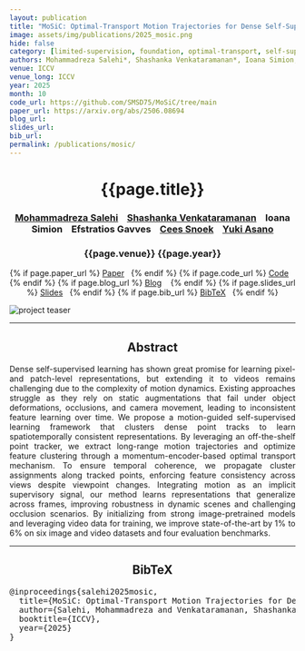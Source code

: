 ```yaml
---
layout: publication
title: "MoSiC: Optimal-Transport Motion Trajectories for Dense Self-Supervised Learning"
image: assets/img/publications/2025_mosic.png
hide: false
category: [limited-supervision, foundation, optimal-transport, self-supervised learning, learning from video, long-range tracking]
authors: Mohammadreza Salehi*, Shashanka Venkataramanan*, Ioana Simion, Efstratios Gavves, Cees G. M. Snoek, Yuki M Asano (* equal contribution)
venue: ICCV
venue_long: ICCV
year: 2025
month: 10
code_url: https://github.com/SMSD75/MoSiC/tree/main
paper_url: https://arxiv.org/abs/2506.08694
blog_url:
slides_url:
bib_url:
permalink: /publications/mosic/
---
```


<h1 align="center"> {{page.title}} </h1>
<!-- Simple call of authors -->
<!-- <h3 align="center"> {{page.authors}} </h3> -->
<!-- Alternatively you can add links to author pages -->
<h3 align="center"> <a href="https://scholar.google.com/citations?user=kpT3gcsAAAAJ&hl=en"> Mohammadreza Salehi</a>  &nbsp;&nbsp; <a href="https://shashankvkt.github.io/">Shashanka Venkataramanan</a>  &nbsp;&nbsp; <a>Ioana Simion</a> &nbsp;&nbsp; <a hred="https://www.egavves.com/">Efstratios Gavves</a> &nbsp;&nbsp; <a href="https://www.ceessnoek.info/">Cees Snoek</a> &nbsp;&nbsp; <a href="https://yukimasano.github.io/">Yuki Asano</a></h3>


<h3 align="center"> {{page.venue}} {{page.year}} </h3>

<div align="center">
  <p>
    {% if page.paper_url %}
    <a href="{{ page.paper_url }}"><i class="far fa-file-pdf"></i> Paper</a>&nbsp;&nbsp;
    {% endif %}
    {% if page.code_url %}
    <a href="{{ page.code_url }}"><i class="fab fa-github"></i> Code</a> &nbsp;&nbsp;
    {% endif %}
    {% if page.blog_url %}
    <a href="{{ page.blog_url }}"><i class="fab fa-blogger"></i> Blog</a> &nbsp;&nbsp;
    {% endif %}
    {% if page.slides_url %}
    <a href="{{ page.slides_url }}"><i class="far fa-file-pdf"></i> Slides</a>&nbsp;&nbsp;
    {% endif %}
    {% if page.bib_url %}
    <a href="{{ page.bib_url}}"><i class="far fa-file-alt"></i> BibTeX</a>&nbsp;&nbsp;
    {% endif %}
  </p>
</div>

<div class="publication-teaser">
    <img src="../../{{ page.image }}" alt="project teaser"/>
</div>


<hr>

<h2  align="center"> Abstract</h2>

<p align="justify">Dense self-supervised learning has shown great promise for learning pixel- and patch-level representations, but extending it to videos remains challenging due to the complexity of motion dynamics. Existing approaches struggle as they rely on static augmentations that fail under object deformations, occlusions, and camera movement, leading to inconsistent feature learning over time. We propose a motion-guided self-supervised learning framework that clusters dense point tracks to learn spatiotemporally consistent representations. By leveraging an off-the-shelf point tracker, we extract long-range motion trajectories and optimize feature clustering through a momentum-encoder-based optimal transport mechanism. To ensure temporal coherence, we propagate cluster assignments along tracked points, enforcing feature consistency across views despite viewpoint changes. Integrating motion as an implicit supervisory signal, our method learns representations that generalize across frames, improving robustness in dynamic scenes and challenging occlusion scenarios. By initializing from strong image-pretrained models and leveraging video data for training, we improve state-of-the-art by 1% to 6% on six image and video datasets and four evaluation benchmarks.</p>


<hr>


<h2  align="center">BibTeX</h2>
<left>
  <pre class="bibtex-box">
@inproceedings{salehi2025mosic,
  title={MoSiC: Optimal-Transport Motion Trajectories for Dense Self-Supervised Learning},
  author={Salehi, Mohammadreza and Venkataramanan, Shashanka and Simion, Ioana and Gavves, Efstratios and Snoek, Cees GM and Asano, Yuki M},
  booktitle={ICCV},
  year={2025}
}
</pre>
</left>

<br>
